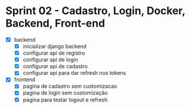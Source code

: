# Sprint 02 - Cadastro, Login, Docker, Backend, Front-end

- [x] backend
    - [x] inicializar django backend
    - [x] configurar api de registro
    - [x] configurar api de login
    - [x] configurar api de cadastro
    - [x] configurar api para dar refresh nos tokens
- [x] frontend
    - [x] pagina de cadastro sem customizacao
    - [x] pagina de login sem customização
    - [x] pagina para testar logout e refresh